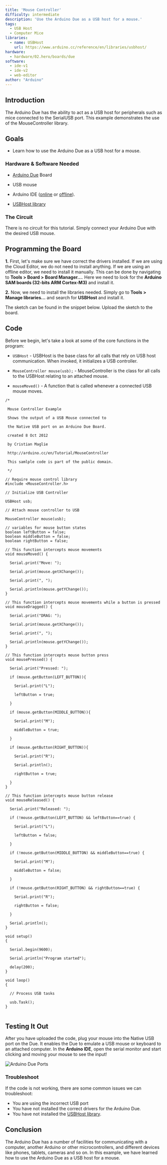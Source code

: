 ```yaml
---
title: 'Mouse Controller'
difficulty: intermediate
description: 'Use the Arduino Due as a USB host for a mouse.'
tags: 
  - USB Host
  - Computer Mice
libraries:
  - name: USBHost
    url: https://www.arduino.cc/reference/en/libraries/usbhost/
hardware:
  - hardware/02.hero/boards/due
software:
  - ide-v1
  - ide-v2
  - web-editor
author: "Arduino"
---
```


## Introduction

The Arduino Due has the ability to act as a USB host for peripherals such as mice connected to the SerialUSB port. This example demonstrates the use of the  MouseController library.


## Goals

- Learn how to use the Arduino Due as a USB host for a mouse.

### Hardware & Software Needed

- [Arduino Due](https://store.arduino.cc/arduino-due) Board

- USB mouse
- Arduino IDE ([online](https://create.arduino.cc/) or [offline](https://www.arduino.cc/en/main/software)).
- [USBHost library](https://www.arduino.cc/reference/en/libraries/usbhost/)

### The Circuit

There is no circuit for this tutorial. Simply connect your Arduino Due with the desired USB mouse.


## Programming the Board

**1.** First, let's make sure we have correct the drivers installed. If we are using the Cloud Editor, we do not need to install anything. If we are using an offline editor, we need to install it manually. This can be done by navigating to **Tools > Board > Board Manager...**. Here we need to look for the **Arduino SAM boards (32-bits ARM Cortex-M3)** and install it. 

**2.** Now, we need to install the libraries needed. Simply go to **Tools > Manage libraries...** and search for **USBHost** and install it.


The sketch can be found in the snippet below. Upload the sketch to the board.

## Code
Before we begin, let's take a look at some of the core functions in the program:

- `USBHost` - USBHost is the base class for all calls that rely on USB host communication. When invoked, it initializes a USB controller.

- `MouseController mouse(usb);` - MouseController is the class for all calls to the USBHost relating to an attached mouse.
  
- `mouseMoved()` - A function that is called whenever a connected USB mouse moves.

```arduino
/*

 Mouse Controller Example

 Shows the output of a USB Mouse connected to

 the Native USB port on an Arduino Due Board.

 created 8 Oct 2012

 by Cristian Maglie

 http://arduino.cc/en/Tutorial/MouseController

 This samlple code is part of the public domain.

 */

// Require mouse control library
#include <MouseController.h>

// Initialize USB Controller

USBHost usb;

// Attach mouse controller to USB

MouseController mouse(usb);

// variables for mouse button states
boolean leftButton = false;
boolean middleButton = false;
boolean rightButton = false;

// This function intercepts mouse movements
void mouseMoved() {

  Serial.print("Move: ");

  Serial.print(mouse.getXChange());

  Serial.print(", ");

  Serial.println(mouse.getYChange());
}

// This function intercepts mouse movements while a button is pressed
void mouseDragged() {

  Serial.print("DRAG: ");

  Serial.print(mouse.getXChange());

  Serial.print(", ");

  Serial.println(mouse.getYChange());
}

// This function intercepts mouse button press
void mousePressed() {

  Serial.print("Pressed: ");

  if (mouse.getButton(LEFT_BUTTON)){

    Serial.print("L");

    leftButton = true;

  }

  if (mouse.getButton(MIDDLE_BUTTON)){

    Serial.print("M");

    middleButton = true;

  }

  if (mouse.getButton(RIGHT_BUTTON)){

    Serial.print("R");

    Serial.println();

    rightButton = true;

  }
}

// This function intercepts mouse button release
void mouseReleased() {

  Serial.print("Released: ");

  if (!mouse.getButton(LEFT_BUTTON) && leftButton==true) {

    Serial.print("L");

    leftButton = false;

  }

  if (!mouse.getButton(MIDDLE_BUTTON) && middleButton==true) {

    Serial.print("M");

    middleButton = false;

  }

  if (!mouse.getButton(RIGHT_BUTTON) && rightButton==true) {

    Serial.print("R");

    rightButton = false;

  }

  Serial.println();
}

void setup()
{

  Serial.begin(9600);

  Serial.println("Program started");

  delay(200);
}

void loop()
{

  // Process USB tasks

  usb.Task();
}


```

## Testing It Out

After you have uploaded the code, plug your mouse into the Native USB port on the Due. It enables the Due to emulate a USB mouse or keyboard to an attached computer. In the **Arduino IDE**, open the serial monitor and start clicking and moving  your mouse to see the input!

![Arduino Due Ports](assets/DueUSBPorts.png)



### Troubleshoot

If the code is not working, there are some common issues we can troubleshoot:

- You are using the incorrect USB port
- You have not installed the correct drivers for the Arduino Due.
- You have not installed the [USBHost library](https://www.arduino.cc/reference/en/libraries/usbhost/).

## Conclusion

The Arduino Due has a number of facilities for communicating with a computer, another Arduino or other microcontrollers, and different devices like phones, tablets, cameras and so on. In this example, we have learned how to use the Arduino Due as a USB host for a mouse. 
